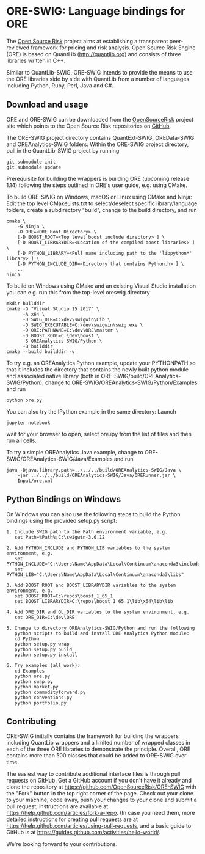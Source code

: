 
ORE-SWIG: Language bindings for ORE
===================================

The [Open Source Risk](http://opensourcerisk.org) project aims at
establishing a transparent peer-reviewed framework for pricing and risk
analysis. Open Source Risk Engine (ORE) is based on QuantLib
(<http://quantlib.org>) and consists of three libraries written in
C++.

Similar to QuantLib-SWIG, ORE-SWIG intends to provide the means
to use the ORE libraries side by side with QuantLib from a
number of languages including Python, Ruby, Perl, Java and C#. 

Download and usage
------------------

ORE and ORE-SWIG can be downloaded from the
[OpenSourceRisk](http://opensourcerisk.org) project site which points
to the Open Source Risk repositories on [GitHub](http://github.com/OpenSourceRisk).

The ORE-SWIG project directory contains QuantExt-SWIG, OREData-SWIG and
OREAnalytics-SWIG folders. Within the ORE-SWIG project directory, pull
in the QuantLib-SWIG project by running

	git submodule init
	git submodule update

Prerequisite for building the wrappers is building ORE (upcoming
release 1.14) following the steps outlined in ORE's user guide, e.g. using CMake.

To build ORE-SWIG on Windows, macOS or Linux using CMake and
Ninja: Edit the top level CMakeLists.txt to select/deselect
specific library/language folders, create a subdirectory "build",
change to the build directory, and run

	cmake \
		-G Ninja \
		-D ORE=<ORE Root Directory> \
		[-D BOOST_ROOT=<Top level boost include directory> ] \
		[-D BOOST_LIBRARYDIR=<Location of the compiled boost libraries> ] \ 
		[-D PYTHON_LIBRARY=<Full name including path to the 'libpython*' library> ]	\
		[-D PYTHON_INCLUDE_DIR=<Directory that contains Python.h> ] \
		..
	ninja


To build on Windows using CMake and an existing Visual Studio installation you can e.g. run
this from the top-level oreswig directory

	mkdir builddir
	cmake -G "Visual Studio 15 2017" \
	      -A x64 \
	      -D SWIG_DIR=C:\dev\swigwin\Lib \
	      -D SWIG_EXECUTABLE=C:\dev\swigwin\swig.exe \
	      -D ORE:PATHNAME=C:\dev\ORE\master \
	      -D BOOST_ROOT=C:\dev\boost \
	      -S OREAnalytics-SWIG/Python \
	      -B builddir
	cmake --build builddir -v

To try e.g. an OREAnalytics Python example, update your PYTHONPATH so
that it includes the directory that contains the newly built python module and
associated native library (both in
ORE-SWIG/build/OREAnalytics-SWIG/Python), change to
ORE-SWIG/OREAnalytics-SWIG/Python/Examples and run

	python ore.py

You can also try the IPython example in the same directory: Launch

	jupyter notebook

wait for your browser to open, select ore.ipy from the list of files
and then run all cells.

To try a simple OREAnalytics Java example, change to
ORE-SWIG/OREAnalytics-SWIG/Java/Examples and run 

	java -Djava.library.path=../../../build/OREAnalytics-SWIG/Java \
		-jar ../../../build/OREAnalytics-SWIG/Java/ORERunner.jar \
		Input/ore.xml


Python Bindings on Windows 
--------------------------

On Windows you can also use the following steps to build the Python
bindings using the provided setup.py script:

	1. Include SWIG path to the Path environment variable, e.g.
	   set Path=%Path%;C:\swigwin-3.0.12
   
	2. Add PYTHON_INCLUDE and PYTHON_LIB variables to the system environment, e.g. 
	   set PYTHON_INCLUDE="C:\Users\Name\AppData\Local\Continuum\anaconda3\include"
	   set PYTHON_LIB="C:\Users\Name\AppData\Local\Continuum\anaconda3\libs"
   
	3. Add BOOST_ROOT and BOOST_LIBRARYDIR variables to the system environment, e.g. 
	   set BOOST_ROOT=C:\repos\boost_1_65_1
	   set BOOST_LIBRARYDIR=C:\repos\boost_1_65_1\lib\x64\lib\lib
   
	4. Add ORE_DIR and QL_DIR variables to the system environment, e.g.
	   set ORE_DIR=C:\dev\ORE
   
	5. Change to directory OREAnalytics-SWIG/Python and run the following
	   python scripts to build and install ORE Analytics Python module:
	   cd Python
	   python setup.py wrap
	   python setup.py build
	   python setup.py install

	6. Try examples (all work):
	   cd Examples
	   python ore.py
	   python swap.py
	   python market.py
	   python commodityforward.py
	   python conventions.py
	   python portfolio.py

Contributing
------------

ORE-SWIG initially contains the framework for building the wrappers
including QuantLib wrappers and a limited number of wrapped classes in
each of the three ORE libraries to demonstrate the principle. Overall, ORE
contains more than 500 classes that could be added to ORE-SWIG over
time.

The easiest way to contribute additional interface files is through
pull requests on GitHub.  Get a GitHub account if you don't have it
already and clone the repository at
<https://github.com/OpenSourceRisk/ORE-SWIG> with the "Fork" button
in the top right corner of the page. Check out your clone to your
machine, code away, push your changes to your clone and submit a pull
request; instructions are available at
<https://help.github.com/articles/fork-a-repo>.  (In case you need
them, more detailed instructions for creating pull requests are at
<https://help.github.com/articles/using-pull-requests>, and a basic
guide to GitHub is at
<https://guides.github.com/activities/hello-world/>.

We're looking forward to your contributions.
